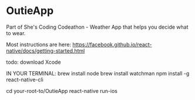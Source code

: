 # OutieApp
Part of She's Coding Codeathon - Weather App that helps you decide what to wear.

Most instructions are here:
https://facebook.github.io/react-native/docs/getting-started.html

todo: download Xcode

IN YOUR TERMINAL:
brew install node
brew install watchman
npm install -g react-native-cli

cd your-root-to/OutieApp
react-native run-ios
